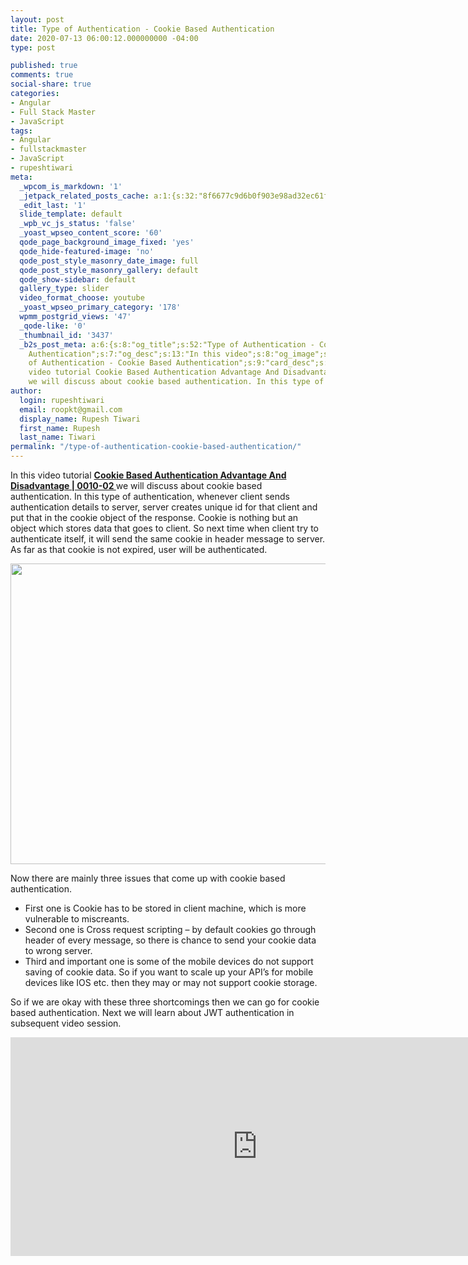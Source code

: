 ```yaml
---
layout: post
title: Type of Authentication - Cookie Based Authentication
date: 2020-07-13 06:00:12.000000000 -04:00
type: post

published: true
comments: true
social-share: true
categories:
- Angular
- Full Stack Master
- JavaScript
tags:
- Angular
- fullstackmaster
- JavaScript
- rupeshtiwari
meta:
  _wpcom_is_markdown: '1'
  _jetpack_related_posts_cache: a:1:{s:32:"8f6677c9d6b0f903e98ad32ec61f8deb";a:2:{s:7:"expires";i:1611941245;s:7:"payload";a:3:{i:0;a:1:{s:2:"id";i:3445;}i:1;a:1:{s:2:"id";i:3431;}i:2;a:1:{s:2:"id";i:3439;}}}}
  _edit_last: '1'
  slide_template: default
  _wpb_vc_js_status: 'false'
  _yoast_wpseo_content_score: '60'
  qode_page_background_image_fixed: 'yes'
  qode_hide-featured-image: 'no'
  qode_post_style_masonry_date_image: full
  qode_post_style_masonry_gallery: default
  qode_show-sidebar: default
  gallery_type: slider
  video_format_choose: youtube
  _yoast_wpseo_primary_category: '178'
  wpmm_postgrid_views: '47'
  _qode-like: '0'
  _thumbnail_id: '3437'
  _b2s_post_meta: a:6:{s:8:"og_title";s:52:"Type of Authentication - Cookie Based
    Authentication";s:7:"og_desc";s:13:"In this video";s:8:"og_image";s:69:"https://blog.rupeshtiwari.com/wp-content/uploads/2020/06/RUPESH-3.png";s:10:"card_title";s:52:"Type
    of Authentication - Cookie Based Authentication";s:9:"card_desc";s:160:"In this
    video tutorial Cookie Based Authentication Advantage And Disadvantage | 0010-02
    we will discuss about cookie based authentication. In this type of authe";s:10:"card_image";s:69:"https://blog.rupeshtiwari.com/wp-content/uploads/2020/06/RUPESH-3.png";}
author:
  login: rupeshtiwari
  email: roopkt@gmail.com
  display_name: Rupesh Tiwari
  first_name: Rupesh
  last_name: Tiwari
permalink: "/type-of-authentication-cookie-based-authentication/"
---
```

<p>In this video tutorial <a href="https://www.youtube.com/watch?v=ZpF8CSR4rhE&amp;list=PLZed_adPqIJp9M8sXttDmlCzWzat44GRi&amp;index=4&amp;t=0s" target="_blank" rel="noopener noreferrer"><strong>Cookie Based Authentication Advantage And Disadvantage | 0010-02 </strong></a>we will discuss about cookie based authentication. In this type of authentication, whenever client sends authentication details to server, server creates unique id for that client and put that in the cookie object of the response. Cookie is nothing but an object which stores data that goes to client. So next time when client try to authenticate itself, it will send the same cookie in header message to server. As far as that cookie is not expired, user will be authenticated.</p>
<p><img class="alignnone size-full wp-image-3436" src="{{ site.baseurl }}/assets/2020/07/CO1.png" alt="" width="852" height="481" /></p>
<p>Now there are mainly three issues that come up with cookie based authentication.</p>
<ul>
<li>First one is Cookie has to be stored in client machine, which is more vulnerable to miscreants.</li>
<li>Second one is Cross request scripting – by default cookies go through header of every message, so there is chance to send your cookie data to wrong server.</li>
<li>Third and important one is some of the mobile devices do not support saving of cookie data. So if you want to scale up your API’s for mobile devices like IOS etc. then they may or may not support cookie storage.</li>
</ul>
<p>So if we are okay with these three shortcomings then we can go for cookie based authentication. Next we will learn about JWT authentication in subsequent video session.</p>
<p><iframe src="https://www.youtube.com/embed/ZpF8CSR4rhE" width="790" height="350" frameborder="0" allowfullscreen="allowfullscreen"><span data-mce-type="bookmark" style="display: inline-block; width: 0px; overflow: hidden; line-height: 0;" class="mce_SELRES_start">﻿</span></iframe></p>
